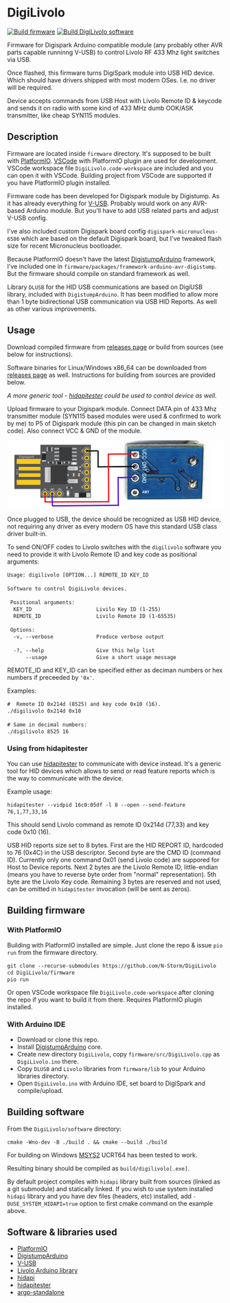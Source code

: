 # DigiLivolo

[![Build firmware](https://github.com/N-Storm/DigiLivolo/actions/workflows/build-firmware.yml/badge.svg?branch=main)](https://github.com/N-Storm/DigiLivolo/actions/workflows/build-firmware.yml)
[![Build DigiLivolo software](https://github.com/N-Storm/DigiLivolo/actions/workflows/build-software.yml/badge.svg?branch=main)](https://github.com/N-Storm/DigiLivolo/actions/workflows/build-software.yml)

Firmware for Digispark Arduino compatible module (any probably other AVR parts capable runninng V-USB)
to control Livolo RF 433 Mhz light switches via USB.

Once flashed, this firmware turns DigiSpark module into USB HID device. Which should have drivers
shipped with most modern OSes. I.e. no driver will be required.

Device accepts commands from USB Host with Livolo Remote ID & keycode and sends it on radio with
some kind of 433 MHz dumb OOK/ASK transmitter, like cheap SYN115 modules.

## Description

Firmware are located inside `firmware` directory. It's supposed to be built with
[PlatformIO](https://platformio.org/). [VSCode](https://code.visualstudio.com/) with PlatformIO plugin
are used for development. VSCode workspace file `DigiLivolo.code-workspace` are included and you can
open it with VSCode. Building project from VSCode are supported if you have PlatformIO plugin installed.

Firmware code has been developed for Digispark module by Digistump. As it has already everything for
[V-USB](https://www.obdev.at/products/vusb/index.html). Probably would work on any AVR-based Arduino
module. But you'll have to add USB related parts and adjust V-USB config.

I've also included custom Digispark board config `digispark-micronucleus-6586` which are based on the
default Digispark board, but I've tweaked flash size for recent Micronucleus bootloader.

Because PlatformIO doesn't have the latest [DigistumpArduino](https://github.com/ArminJo/DigistumpArduino)
framework, I've included one in `firmware/packages/framework-arduino-avr-digistump`. But the firmware
should compile on standard framework as well.

Library `DLUSB` for the HID USB communications are based on DigiUSB library, included with
`DigistumpArduino`. It has been modified to allow more than 1 byte bidirectional USB communication via
USB HID Reports. As well as other various improvements.

## Usage

Download compiled firmware from [releases page](https://github.com/N-Storm/DigiLivolo/releases) or build from
sources (see below for instructions).

Software binaries for Linux/Windows x86_64 can be downloaded from
[releases page](https://github.com/N-Storm/DigiLivolo/releases) as well. Instructions for building from
sources are provided below.

_A more generic tool - [hidapitester](https://github.com/todbot/hidapitester) could be used to control device_
_as well._

Upload firmware to your Digispark module. Connect DATA pin of 433 Mhz transmitter module (SYN115 based modules
were used & confirmed to work by me) to P5 of Digispark module (this pin can be changed in main sketch code).
Also connect VCC & GND of the module.

![f](https://raw.githubusercontent.com/N-Storm/DigiLivolo/main/wiring.jpg)

Once plugged to USB, the device should be recognized as USB HID device, not requiring any driver as every
modern OS have this standard USB class driver built-in.

To send ON/OFF codes to Livolo switches with the `digilivolo` software you need to provide it with
Livolo Remote ID and key code as positional arguments:

```shell
Usage: digilivolo [OPTION...] REMOTE_ID KEY_ID

Software to control DigiLivolo devices.

 Positional arguments:
  KEY_ID                     Livilo Key ID (1-255)
  REMOTE_ID                  Livilo Remote ID (1-65535)

 Options:
  -v, --verbose              Produce verbose output

  -?, --help                 Give this help list
      --usage                Give a short usage message
```

REMOTE_ID and KEY_ID can be specified either as deciman numbers or hex numbers if preceeded by `'0x'`.

Examples:

```shell
#  Remote ID 0x214d (8525) and key code 0x10 (16).
./digilivolo 0x214d 0x10

# Same in decimal numbers:
./digilivolo 8525 16
```

### Using from hidapitester

You can use [hidapitester](https://github.com/todbot/hidapitester) to communicate with device instead. It's a
generic tool for HID devices which allows to send or read feature reports which is the way to communicate with
the device.

Example usage:

```shell
hidapitester --vidpid 16c0:05df -l 8 --open --send-feature 76,1,77,33,16
```

This should send Livolo command as remote ID 0x214d (77,33) and key code 0x10 (16).

USB HID reports size set to 8 bytes. First are the HID REPORT ID, hardcoded to 76 (0x4C) in the USB descriptor.
Second byte are the CMD ID (command ID). Currently only one command 0x01 (send Livolo code) are suppored
for Host to Device reports. Next 2 bytes are the Livolo Remote ID, little-endian (means you have to reverse
byte order from "normal" representation). 5th byte are the Livolo Key code. Remaining 3 bytes are reserved and
not used, can be omitted in `hidapitester` invocation (will be sent as zeros).

## Building firmware

### With PlatformIO

Building with PlatformIO installed are simple. Just clone the repo & issue `pio run` from the firmware
directory.

```shell
git clone --recurse-submodules https://github.com/N-Storm/DigiLivolo
cd DigiLivolo/firmware
pio run
```

Or open VSCode workspace file `DigiLivolo.code-workspace` after cloning the repo if you want to build
it from there. Requires PlatformIO plugin installed.

### With Arduino IDE

* Download or clone this repo.
* Install [DigistumpArduino](https://github.com/ArminJo/DigistumpArduino) core.
* Create new directory `DigiLivolo`, copy `firmware/src/DigiLivolo.cpp` as `DigiLivolo.ino` there.
* Copy `DLUSB` and `Livolo` libraries from `firmware/lib` to your Arduino libraries directory.
* Open `DigiLivolo.ino` with Arduino IDE, set board to DigiSpark and compile/upload.

## Building software

From the `DigiLivolo/software` directory:

```shell
cmake -Wno-dev -B ./build . && cmake --build ./build
```

For building on Windows [MSYS2](https://www.msys2.org/) UCRT64 has been tested to work.

Resulting binary should be compiled as `build/digilivolo[.exe]`.

By default project compiles with `hidapi` library built from sources (linked as a git submodule) and
statically linked. If you wish to use system installed `hidapi` library and you have dev files (headers, etc)
installed, add `-DUSE_SYSTEM_HIDAPI=true` option to first cmake command on the example above.

## Software & libraries used

* [PlatformIO](https://platformio.org/)
* [DigistumpArduino](https://github.com/ArminJo/DigistumpArduino)
* [V-USB](https://www.obdev.at/products/vusb/index.html)
* [Livolo Arduino library](https://forum.arduino.cc/t/control-livolo-switches-livolo-switch-library/149850)
* [hidapi](https://github.com/libusb/hidapi)
* [hidapitester](https://github.com/todbot/hidapitester)
* [argp-standalone](https://github.com/tom42/argp-standalone)
